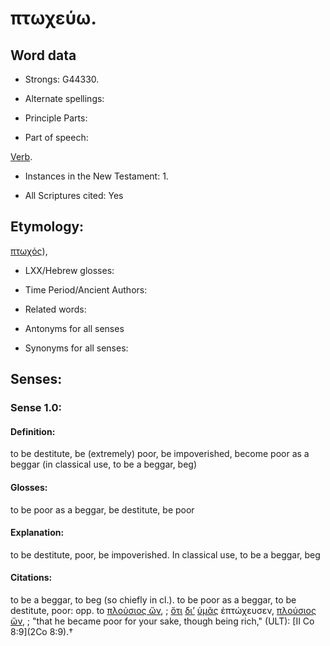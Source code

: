 # πτωχεύω.

<!-- Status: S2=NeedsReview -->
<!-- Lexica used for edits: BDAG, FFM, LN, A-S -->

## Word data

* Strongs: G44330.

* Alternate spellings:



* Principle Parts: 


* Part of speech: 

[Verb](http://ugg.readthedocs.io/en/latest/verb.html).

* Instances in the New Testament: 1.

* All Scriptures cited: Yes

## Etymology: 

[πτωχός]()),

* LXX/Hebrew glosses: 


* Time Period/Ancient Authors: 


* Related words: 

* Antonyms for all senses

* Synonyms for all senses: 


## Senses: 


### Sense  1.0:  

#### Definition: 

to be destitute, be (extremely) poor, be impoverished, become poor as a beggar (in classical use, to be a beggar, beg)

#### Glosses: 

to be poor as a beggar, be destitute, be poor 

#### Explanation: 

to be destitute, poor, be impoverished.  In classical use, to be a beggar, beg

#### Citations: 

to be a beggar, to beg (so chiefly in cl.). to be poor as a beggar, to be destitute, poor: opp. to [πλούσιος ὤν](), 
; [ὅτι](../G37540/01.md) [δι’](../G12230/01.md) [ὑμᾶς](../G47710/01.md) ἐπτώχευσεν, [πλούσιος](../G41450/01.md) [ὤν](../G15100/01.md), 
; "that he became poor for your sake, though being rich," (ULT): 
[II Co 8:9](2Co 8:9).†
